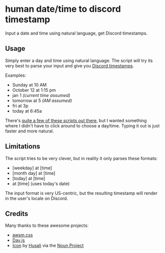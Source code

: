 # human date/time to discord timestamp

Input a date and time using natural language, get Discord timestamps.

## Usage

Simply enter a day and time using natural language. The script will try its very best to parse your input and give you [Discord timestamps](https://gist.github.com/LeviSnoot/d9147767abeef2f770e9ddcd91eb85aa).

Examples:

- Sunday at 10 AM
- October 12 at 1:15 pm
- jan 1 *(current time assumed)*
- tomorrow at 5 *(AM assumed)*
- fri at 3p
- today at 6:45a

There's [quite a few of these scripts out there](https://duckduckgo.com/?q=discord+timestamps), but I wanted something where I didn't have to click around to choose a day/time. Typing it out is just faster and more natural.

## Limitations

The script tries to be very clever, but in reality it only parses these formats:

- [weekday] at [time]
- [month day] at [time]
- [today] at [time]
- at [time] (uses today's date)

The input format is very US-centric, but the resulting timestamp will render in the user's locale on Discord.

## Credits

Many thanks to these awesome projects:

- [awsm.css](https://igoradamenko.github.io/awsm.css/index.html)
- [Day.js](https://day.js.org/en/)
- [Icon](https://thenounproject.com/icon/clock-5223444/) by [Husali](https://husali.com/) via the [Noun Project](https://thenounproject.com/)
